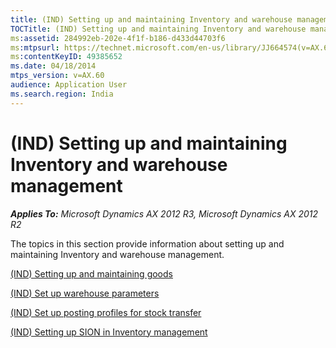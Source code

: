 ```yaml
---
title: (IND) Setting up and maintaining Inventory and warehouse management
TOCTitle: (IND) Setting up and maintaining Inventory and warehouse management
ms:assetid: 284992eb-202e-4f1f-b186-d433d44703f6
ms:mtpsurl: https://technet.microsoft.com/en-us/library/JJ664574(v=AX.60)
ms:contentKeyID: 49385652
ms.date: 04/18/2014
mtps_version: v=AX.60
audience: Application User
ms.search.region: India
---
```


# (IND) Setting up and maintaining Inventory and warehouse management 


_**Applies To:** Microsoft Dynamics AX 2012 R3, Microsoft Dynamics AX 2012 R2_

The topics in this section provide information about setting up and maintaining Inventory and warehouse management.

[(IND) Setting up and maintaining goods](ind-setting-up-and-maintaining-goods.md)

[(IND) Set up warehouse parameters](ind-set-up-warehouse-parameters.md)

[(IND) Set up posting profiles for stock transfer](ind-set-up-posting-profiles-for-stock-transfer.md)

[(IND) Setting up SION in Inventory management](ind-setting-up-sion-in-inventory-management.md)

  


